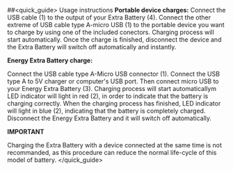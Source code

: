 ##<quick_guide> Usage instructions
**Portable device charges:**
Connect the USB cable (1) to the output of your Extra Battery (4). Connect the other extreme of USB cable type A-micro USB (1) to the portable device you want to charge by using one of the included conectors. Charging process will start automatically. Once the charge is finished, disconnect the device and the Extra Battery will switch off automatically and instantly.


**Energy Extra Battery charge:**

Connect the USB cable type A-Micro USB connector (1). Connect the USB type A to 5V charger or computer's USB port. Then connect micro USB to your Energy Extra Battery (3). Charging process will start automaticallym LED indicator will light in red (2), in order to indicate that the battery is charging correctly. When the charging process has finished, LED indicator will light in blue (2), indicating that the battery is completely charged. Disconnect the Energy Extra Battery and it will switch off automatically.


**IMPORTANT**

Charging the Extra Battery with a device connected at the same time is not recommanded, as this procedure can reduce the normal life-cycle of this model of battery.
</quick_guide>
